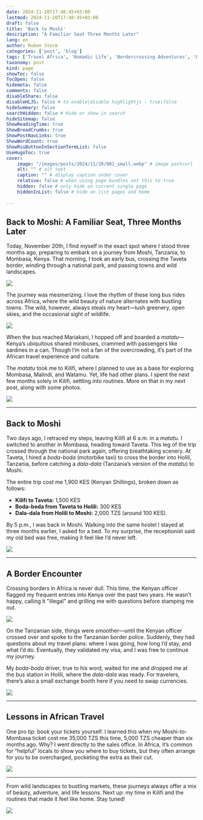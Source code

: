 ```yaml
---
date: 2024-11-20T17:48:45+03:00
lastmod: 2024-11-20T17:48:45+03:00
draft: false
title: 'Back to Moshi'
description: "A Familiar Seat Three Months Later"
lang: en
author: Ruben Storm
categories: ['post', 'blog']
tags: ['Travel Africa', 'Nomadic Life', 'Bordercrossing Adventures', 'Backpacking Journey', 'Kilifi Chronicles', 'African Busrides', 'Minimalist Travel']
taxonomy: post
kind: page
showToc: false
TocOpen: false
hidemeta: false
comments: false
disableShare: false
disableHLJS: false # to enable|disable highlightjs - true|false
hideSummary: false
searchHidden: false # Hide or show in search
hideSitemap: false
ShowReadingTime: true
ShowBreadCrumbs: true
ShowPostNavLinks: true
ShowWordCount: true
ShowRssButtonInSectionTermList: false
UseHugoToc: true
cover:
    image: "/images/posts/2024/11/20/001_small.webp" # image path/url
    alt: "" # alt text
    caption: "" # display caption under cover
    relative: false # when using page bundles set this to true
    hidden: false # only hide on current single page
    hiddenInList: false # hide on list pages and home
    
---
```


## Back to Moshi: A Familiar Seat, Three Months Later  

Today, November 20th, I find myself in the exact spot where I stood three months ago, preparing to embark on a journey from Moshi, Tanzania, to Mombasa, Kenya. That morning, I took an early bus, crossing the Taveta border, winding through a national park, and passing towns and wild landscapes.  

![](/images/posts/2024/11/20/002_small.webp)

The journey was mesmerizing. I love the rhythm of these long bus rides across Africa, where the wild beauty of nature alternates with bustling towns. The wild, however, always steals my heart—lush greenery, open skies, and the occasional sight of wildlife.  

![](/images/posts/2024/11/20/003_small.webp)

When the bus reached Mariakani, I hopped off and boarded a *matatu*—Kenya’s ubiquitous shared minibuses, crammed with passengers like sardines in a can. Though I’m not a fan of the overcrowding, it’s part of the African travel experience and culture.  

The *matatu* took me to Kilifi, where I planned to use as a base for exploring Mombasa, Malindi, and Watamu. Yet, life had other plans. I spent the next few months solely in Kilifi, settling into routines. More on that in my next post, along with some photos.  

![](/images/posts/2024/11/20/004_small.webp)

---

## Back to Moshi  

Two days ago, I retraced my steps, leaving Kilifi at 6 a.m. in a *matatu*. I switched to another in Mombasa, heading toward Taveta. This leg of the trip crossed through the national park again, offering breathtaking scenery. At Taveta, I hired a *boda-boda* (motorbike taxi) to cross the border into Holili, Tanzania, before catching a *dala-dala* (Tanzania’s version of the *matatu*) to Moshi.  

The entire trip cost me 1,900 KES (Kenyan Shillings), broken down as follows:  
- **Kilifi to Taveta:** 1,500 KES  
- **Boda-boda from Taveta to Holili:** 300 KES  
- **Dala-dala from Holili to Moshi:** 2,000 TZS (around 100 KES).  

By 5 p.m., I was back in Moshi. Walking into the same hostel I stayed at three months earlier, I asked for a bed. To my surprise, the receptionist said my old bed was free, making it feel like I’d never left.  

![](/images/posts/2024/11/20/005_small.webp)

---

## A Border Encounter  

Crossing borders in Africa is never dull. This time, the Kenyan officer flagged my frequent entries into Kenya over the past two years. He wasn’t happy, calling it "illegal" and grilling me with questions before stamping me out.  

![](/images/posts/2024/11/20/006_small.webp)

On the Tanzanian side, things were smoother—until the Kenyan officer crossed over and spoke to the Tanzanian border police. Suddenly, they had questions about my travel plans: where I was going, how long I’d stay, and what I’d do. Eventually, they validated my visa, and I was free to continue my journey.  

My *boda-boda* driver, true to his word, waited for me and dropped me at the bus station in Holili, where the *dala-dala* was ready. For travelers, there’s also a small exchange booth here if you need to swap currencies.  

![](/images/posts/2024/11/20/007_small.webp)

---

## Lessons in African Travel  

One pro tip: book your tickets yourself. I learned this when my Moshi-to-Mombasa ticket cost me 35,000 TZS this time, 5,000 TZS cheaper than six months ago. Why? I went directly to the sales office. In Africa, it’s common for “helpful” locals to show you where to buy tickets, but they often arrange for you to be overcharged, pocketing the extra as their cut.  

![](/images/posts/2024/11/20/008_small.webp)

---

From wild landscapes to bustling markets, these journeys always offer a mix of beauty, adventure, and life lessons. Next up: my time in Kilifi and the routines that made it feel like home. Stay tuned!  

![](/images/posts/2024/11/20/009_small.webp)